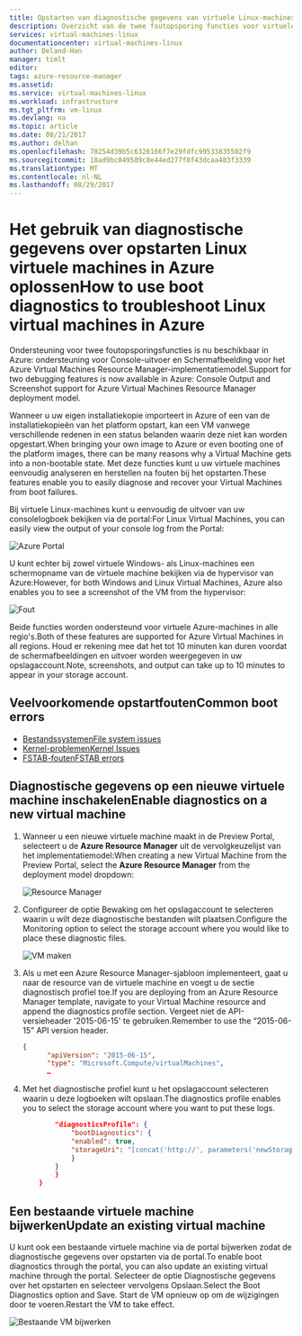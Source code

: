 ```yaml
---
title: Opstarten van diagnostische gegevens van virtuele Linux-machines in Azure | Microsoft-document
description: Overzicht van de twee foutopsporing functies voor virtuele Linux-machines in Azure
services: virtual-machines-linux
documentationcenter: virtual-machines-linux
author: Deland-Han
manager: timlt
editor: 
tags: azure-resource-manager
ms.assetid: 
ms.service: virtual-machines-linux
ms.workload: infrastructure
ms.tgt_pltfrm: vm-linux
ms.devlang: na
ms.topic: article
ms.date: 08/21/2017
ms.author: delhan
ms.openlocfilehash: 70254d39b5c6326166f7e29fdfc99533835502f9
ms.sourcegitcommit: 18ad9bc049589c8e44ed277f8f43dcaa483f3339
ms.translationtype: MT
ms.contentlocale: nl-NL
ms.lasthandoff: 08/29/2017
---
```

# <a name="how-to-use-boot-diagnostics-to-troubleshoot-linux-virtual-machines-in-azure"></a><span data-ttu-id="f1f86-103">Het gebruik van diagnostische gegevens over opstarten Linux virtuele machines in Azure oplossen</span><span class="sxs-lookup"><span data-stu-id="f1f86-103">How to use boot diagnostics to troubleshoot Linux virtual machines in Azure</span></span>

<span data-ttu-id="f1f86-104">Ondersteuning voor twee foutopsporingsfuncties is nu beschikbaar in Azure: ondersteuning voor Console-uitvoer en Schermafbeelding voor het Azure Virtual Machines Resource Manager-implementatiemodel.</span><span class="sxs-lookup"><span data-stu-id="f1f86-104">Support for two debugging features is now available in Azure: Console Output and Screenshot support for Azure Virtual Machines Resource Manager deployment model.</span></span> 

<span data-ttu-id="f1f86-105">Wanneer u uw eigen installatiekopie importeert in Azure of een van de installatiekopieën van het platform opstart, kan een VM vanwege verschillende redenen in een status belanden waarin deze niet kan worden opgestart.</span><span class="sxs-lookup"><span data-stu-id="f1f86-105">When bringing your own image to Azure or even booting one of the platform images, there can be many reasons why a Virtual Machine gets into a non-bootable state.</span></span> <span data-ttu-id="f1f86-106">Met deze functies kunt u uw virtuele machines eenvoudig analyseren en herstellen na fouten bij het opstarten.</span><span class="sxs-lookup"><span data-stu-id="f1f86-106">These features enable you to easily diagnose and recover your Virtual Machines from boot failures.</span></span>

<span data-ttu-id="f1f86-107">Bij virtuele Linux-machines kunt u eenvoudig de uitvoer van uw consolelogboek bekijken via de portal:</span><span class="sxs-lookup"><span data-stu-id="f1f86-107">For Linux Virtual Machines, you can easily view the output of your console log from the Portal:</span></span>

![Azure Portal](./media/boot-diagnostics/screenshot1.png)
 
<span data-ttu-id="f1f86-109">U kunt echter bij zowel virtuele Windows- als Linux-machines een schermopname van de virtuele machine bekijken via de hypervisor van Azure:</span><span class="sxs-lookup"><span data-stu-id="f1f86-109">However, for both Windows and Linux Virtual Machines, Azure also enables you to see a screenshot of the VM from the hypervisor:</span></span>

![Fout](./media/boot-diagnostics/screenshot2.png)

<span data-ttu-id="f1f86-111">Beide functies worden ondersteund voor virtuele Azure-machines in alle regio's.</span><span class="sxs-lookup"><span data-stu-id="f1f86-111">Both of these features are supported for Azure Virtual Machines in all regions.</span></span> <span data-ttu-id="f1f86-112">Houd er rekening mee dat het tot 10 minuten kan duren voordat de schermafbeeldingen en uitvoer worden weergegeven in uw opslagaccount.</span><span class="sxs-lookup"><span data-stu-id="f1f86-112">Note, screenshots, and output can take up to 10 minutes to appear in your storage account.</span></span>

## <a name="common-boot-errors"></a><span data-ttu-id="f1f86-113">Veelvoorkomende opstartfouten</span><span class="sxs-lookup"><span data-stu-id="f1f86-113">Common boot errors</span></span>

- [<span data-ttu-id="f1f86-114">Bestandssystemen</span><span class="sxs-lookup"><span data-stu-id="f1f86-114">File system issues</span></span>](https://blogs.msdn.microsoft.com/linuxonazure/2016/09/13/linux-recovery-cannot-ssh-to-linux-vm-due-to-file-system-errors-fsck-inodes/)
- [<span data-ttu-id="f1f86-115">Kernel-problemen</span><span class="sxs-lookup"><span data-stu-id="f1f86-115">Kernel Issues</span></span>](https://blogs.msdn.microsoft.com/linuxonazure/2016/10/09/linux-recovery-manually-fixing-non-boot-issues-related-to-kernel-problems/)
- [<span data-ttu-id="f1f86-116">FSTAB-fouten</span><span class="sxs-lookup"><span data-stu-id="f1f86-116">FSTAB errors</span></span>](https://blogs.msdn.microsoft.com/linuxonazure/2016/07/21/cannot-ssh-to-linux-vm-after-adding-data-disk-to-etcfstab-and-rebooting/ )

## <a name="enable-diagnostics-on-a-new-virtual-machine"></a><span data-ttu-id="f1f86-117">Diagnostische gegevens op een nieuwe virtuele machine inschakelen</span><span class="sxs-lookup"><span data-stu-id="f1f86-117">Enable diagnostics on a new virtual machine</span></span>
1. <span data-ttu-id="f1f86-118">Wanneer u een nieuwe virtuele machine maakt in de Preview Portal, selecteert u de **Azure Resource Manager** uit de vervolgkeuzelijst van het implementatiemodel:</span><span class="sxs-lookup"><span data-stu-id="f1f86-118">When creating a new Virtual Machine from the Preview Portal, select the **Azure Resource Manager** from the deployment model dropdown:</span></span>
 
    ![Resource Manager](./media/boot-diagnostics/screenshot3.jpg)

2. <span data-ttu-id="f1f86-120">Configureer de optie Bewaking om het opslagaccount te selecteren waarin u wilt deze diagnostische bestanden wilt plaatsen.</span><span class="sxs-lookup"><span data-stu-id="f1f86-120">Configure the Monitoring option to select the storage account where you would like to place these diagnostic files.</span></span>
 
    ![VM maken](./media/boot-diagnostics/screenshot4.jpg)

3. <span data-ttu-id="f1f86-122">Als u met een Azure Resource Manager-sjabloon implementeert, gaat u naar de resource van de virtuele machine en voegt u de sectie diagnostisch profiel toe.</span><span class="sxs-lookup"><span data-stu-id="f1f86-122">If you are deploying from an Azure Resource Manager template, navigate to your Virtual Machine resource and append the diagnostics profile section.</span></span> <span data-ttu-id="f1f86-123">Vergeet niet de API-versieheader '2015-06-15' te gebruiken.</span><span class="sxs-lookup"><span data-stu-id="f1f86-123">Remember to use the “2015-06-15” API version header.</span></span>

    ```json
    {
          "apiVersion": "2015-06-15",
          "type": "Microsoft.Compute/virtualMachines",
          … 
    ```

4. <span data-ttu-id="f1f86-124">Met het diagnostische profiel kunt u het opslagaccount selecteren waarin u deze logboeken wilt opslaan.</span><span class="sxs-lookup"><span data-stu-id="f1f86-124">The diagnostics profile enables you to select the storage account where you want to put these logs.</span></span>

    ```json
            "diagnosticsProfile": {
                "bootDiagnostics": {
                "enabled": true,
                "storageUri": "[concat('http://', parameters('newStorageAccountName'), '.blob.core.windows.net')]"
                }
            }
            }
        }
    ```

## <a name="update-an-existing-virtual-machine"></a><span data-ttu-id="f1f86-125">Een bestaande virtuele machine bijwerken</span><span class="sxs-lookup"><span data-stu-id="f1f86-125">Update an existing virtual machine</span></span>

<span data-ttu-id="f1f86-126">U kunt ook een bestaande virtuele machine via de portal bijwerken zodat de diagnostische gegevens over opstarten via de portal.</span><span class="sxs-lookup"><span data-stu-id="f1f86-126">To enable boot diagnostics through the portal, you can also update an existing virtual machine through the portal.</span></span> <span data-ttu-id="f1f86-127">Selecteer de optie Diagnostische gegevens over het opstarten en selecteer vervolgens Opslaan.</span><span class="sxs-lookup"><span data-stu-id="f1f86-127">Select the Boot Diagnostics option and Save.</span></span> <span data-ttu-id="f1f86-128">Start de VM opnieuw op om de wijzigingen door te voeren.</span><span class="sxs-lookup"><span data-stu-id="f1f86-128">Restart the VM to take effect.</span></span>

![Bestaande VM bijwerken](./media/boot-diagnostics/screenshot5.png)